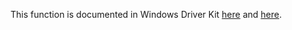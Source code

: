 This function is documented in Windows Driver Kit [here](https://learn.microsoft.com/en-us/windows-hardware/drivers/ddi/wdm/nf-wdm-ntcreateenlistment) and [here](https://learn.microsoft.com/en-us/windows-hardware/drivers/ddi/wdm/nf-wdm-zwcreateenlistment).
